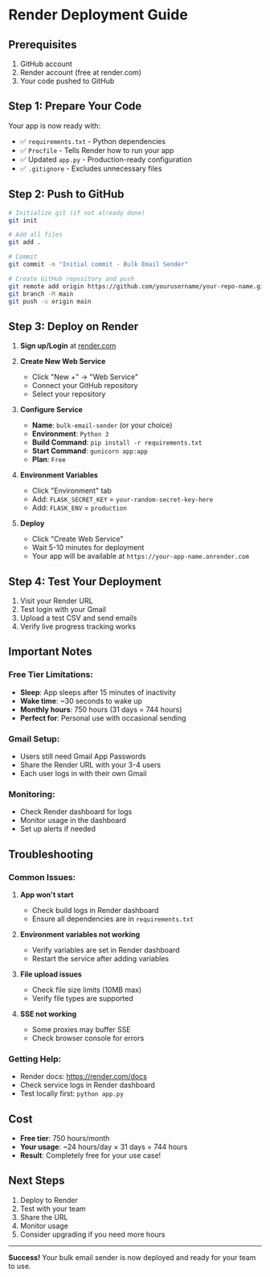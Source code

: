 # Render Deployment Guide

## Prerequisites
1. GitHub account
2. Render account (free at render.com)
3. Your code pushed to GitHub

## Step 1: Prepare Your Code

Your app is now ready with:
- ✅ `requirements.txt` - Python dependencies
- ✅ `Procfile` - Tells Render how to run your app
- ✅ Updated `app.py` - Production-ready configuration
- ✅ `.gitignore` - Excludes unnecessary files

## Step 2: Push to GitHub

```bash
# Initialize git (if not already done)
git init

# Add all files
git add .

# Commit
git commit -m "Initial commit - Bulk Email Sender"

# Create GitHub repository and push
git remote add origin https://github.com/yourusername/your-repo-name.git
git branch -M main
git push -u origin main
```

## Step 3: Deploy on Render

1. **Sign up/Login** at [render.com](https://render.com)

2. **Create New Web Service**
   - Click "New +" → "Web Service"
   - Connect your GitHub repository
   - Select your repository

3. **Configure Service**
   - **Name**: `bulk-email-sender` (or your choice)
   - **Environment**: `Python 3`
   - **Build Command**: `pip install -r requirements.txt`
   - **Start Command**: `gunicorn app:app`
   - **Plan**: `Free`

4. **Environment Variables**
   - Click "Environment" tab
   - Add: `FLASK_SECRET_KEY` = `your-random-secret-key-here`
   - Add: `FLASK_ENV` = `production`

5. **Deploy**
   - Click "Create Web Service"
   - Wait 5-10 minutes for deployment
   - Your app will be available at `https://your-app-name.onrender.com`

## Step 4: Test Your Deployment

1. Visit your Render URL
2. Test login with your Gmail
3. Upload a test CSV and send emails
4. Verify live progress tracking works

## Important Notes

### Free Tier Limitations:
- **Sleep**: App sleeps after 15 minutes of inactivity
- **Wake time**: ~30 seconds to wake up
- **Monthly hours**: 750 hours (31 days = 744 hours)
- **Perfect for**: Personal use with occasional sending

### Gmail Setup:
- Users still need Gmail App Passwords
- Share the Render URL with your 3-4 users
- Each user logs in with their own Gmail

### Monitoring:
- Check Render dashboard for logs
- Monitor usage in the dashboard
- Set up alerts if needed

## Troubleshooting

### Common Issues:

1. **App won't start**
   - Check build logs in Render dashboard
   - Ensure all dependencies are in `requirements.txt`

2. **Environment variables not working**
   - Verify variables are set in Render dashboard
   - Restart the service after adding variables

3. **File upload issues**
   - Check file size limits (10MB max)
   - Verify file types are supported

4. **SSE not working**
   - Some proxies may buffer SSE
   - Check browser console for errors

### Getting Help:
- Render docs: https://render.com/docs
- Check service logs in Render dashboard
- Test locally first: `python app.py`

## Cost
- **Free tier**: 750 hours/month
- **Your usage**: ~24 hours/day × 31 days = 744 hours
- **Result**: Completely free for your use case!

## Next Steps
1. Deploy to Render
2. Test with your team
3. Share the URL
4. Monitor usage
5. Consider upgrading if you need more hours

---

**Success!** Your bulk email sender is now deployed and ready for your team to use.